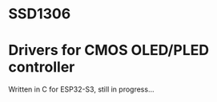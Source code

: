 # SSD1306
Drivers for CMOS OLED/PLED controller
============================
Written in C for ESP32-S3, still in progress...

